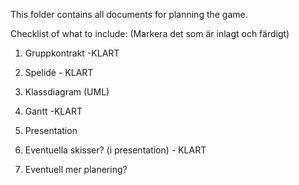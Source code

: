 This folder contains all documents for planning the game.


Checklist of what to include:
(Markera det som är inlagt och färdigt)

1. Gruppkontrakt -KLART

2. Spelidé - KLART

3. Klassdiagram (UML)

4. Gantt -KLART

5. Presentation

6. Eventuella skisser? (i presentation) - KLART

7. Eventuell mer planering?

